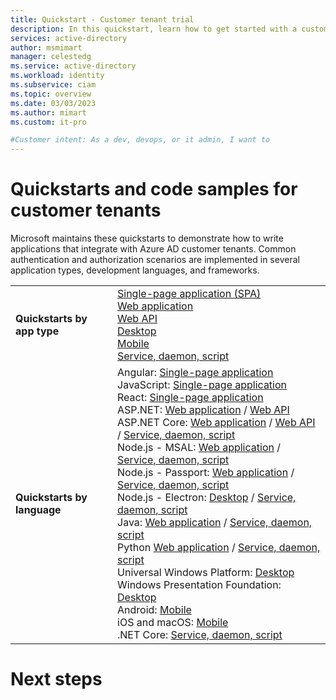 ```yaml
---
title: Quickstart - Customer tenant trial
description: In this quickstart, learn how to get started with a customer tenant free trial. Learn how to set up your tenant, register an app, choose authentication methods, and create user flows.
services: active-directory
author: msmimart
manager: celestedg
ms.service: active-directory
ms.workload: identity
ms.subservice: ciam
ms.topic: overview
ms.date: 03/03/2023
ms.author: mimart
ms.custom: it-pro

#Customer intent: As a dev, devops, or it admin, I want to
---
```


# Quickstarts and code samples for customer tenants

Microsoft maintains these quickstarts to demonstrate how to write applications that integrate with Azure AD customer tenants. Common authentication and authorization scenarios are implemented in several application types, development languages, and frameworks.

|   |   |
|---------|---------|
|**Quickstarts by app type** |[Single-page application (SPA)](https://learn.microsoft.com/en-us/azure/active-directory/develop/single-page-app-quickstart?pivots=devlang-angular)<br>[Web application](https://learn.microsoft.com/en-us/azure/active-directory/develop/web-app-quickstart?pivots=devlang-aspnet)<br>[Web API](https://learn.microsoft.com/en-us/azure/active-directory/develop/web-api-quickstart?pivots=devlang-aspnet)<br>[Desktop](https://learn.microsoft.com/en-us/azure/active-directory/develop/desktop-app-quickstart?pivots=devlang-uwp)<br>[Mobile](https://learn.microsoft.com/en-us/azure/active-directory/develop/mobile-app-quickstart?pivots=devlang-android)<br>[Service, daemon, script](https://learn.microsoft.com/en-us/azure/active-directory/develop/console-app-quickstart?pivots=devlang-dotnet-core) |
|**Quickstarts by language** |Angular: [Single-page application](https://learn.microsoft.com/en-us/azure/active-directory/develop/single-page-app-quickstart?pivots=devlang-angular) <br> JavaScript:  [Single-page application](https://learn.microsoft.com/en-us/azure/active-directory/develop/single-page-app-quickstart?pivots=devlang-javascript) <br>React: [Single-page application](https://learn.microsoft.com/en-us/azure/active-directory/develop/single-page-app-quickstart?pivots=devlang-react) <br>ASP.NET: [Web application](https://learn.microsoft.com/en-us/azure/active-directory/develop/web-app-quickstart?pivots=devlang-aspnet) / [Web API](https://learn.microsoft.com/en-us/azure/active-directory/develop/web-api-quickstart?pivots=devlang-aspnet) <br>ASP.NET Core: [Web application](https://learn.microsoft.com/en-us/azure/active-directory/develop/web-app-quickstart?pivots=devlang-aspnet-core) / [Web API](https://learn.microsoft.com/en-us/azure/active-directory/develop/web-api-quickstart?pivots=devlang-aspnet-core) / [Service, daemon, script](https://learn.microsoft.com/en-us/azure/active-directory/develop/console-app-quickstart?pivots=devlang-aspnet-core) <br>Node.js - MSAL: [Web application](https://learn.microsoft.com/en-us/azure/active-directory/develop/web-app-quickstart?pivots=devlang-nodejs-msal) / [Service, daemon, script](https://learn.microsoft.com/en-us/azure/active-directory/develop/console-app-quickstart?pivots=devlang-nodejs-msal) <br>Node.js - Passport: [Web application](https://learn.microsoft.com/en-us/azure/active-directory/develop/web-app-quickstart?pivots=devlang-nodejs-passport) / [Service, daemon, script](https://learn.microsoft.com/en-us/azure/active-directory/develop/console-app-quickstart?pivots=devlang-nodejs-passport) <br>Node.js - Electron: [Desktop](https://learn.microsoft.com/en-us/azure/active-directory/develop/desktop-app-quickstart?pivots=devlang-uwp) / [Service, daemon, script](https://learn.microsoft.com/en-us/azure/active-directory/develop/console-app-quickstart?pivots=devlang-dotnet-core) <br>Java: [Web application](https://learn.microsoft.com/en-us/azure/active-directory/develop/web-app-quickstart?pivots=devlang-java) / [Service, daemon, script](https://learn.microsoft.com/en-us/azure/active-directory/develop/console-app-quickstart?pivots=devlang-java) <br>Python [Web application](https://learn.microsoft.com/en-us/azure/active-directory/develop/web-app-quickstart?pivots=devlang-python) / [Service, daemon, script](https://learn.microsoft.com/en-us/azure/active-directory/develop/console-app-quickstart?pivots=devlang-python) <br>Universal Windows Platform: [Desktop](https://learn.microsoft.com/en-us/azure/active-directory/develop/desktop-app-quickstart?pivots=devlang-uwp) <br>Windows Presentation Foundation: [Desktop](https://learn.microsoft.com/en-us/azure/active-directory/develop/desktop-app-quickstart?pivots=devlang-windows-desktop) <br>Android: [Mobile](https://learn.microsoft.com/en-us/azure/active-directory/develop/mobile-app-quickstart?pivots=devlang-android) <br>iOS and macOS: [Mobile](https://learn.microsoft.com/en-us/azure/active-directory/develop/mobile-app-quickstart?pivots=devlang-ios) <br>.NET Core: [Service, daemon, script](https://learn.microsoft.com/en-us/azure/active-directory/develop/console-app-quickstart?pivots=devlang-dotnet-core) |

# Next steps
